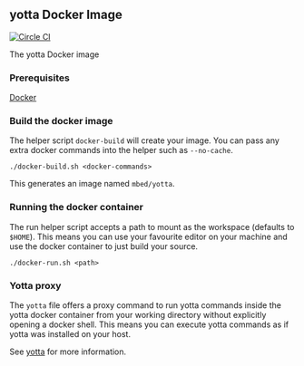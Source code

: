 ## yotta Docker Image

[![Circle CI](https://circleci.com/gh/ARMmbed/yotta-docker.svg?style=shield)](https://circleci.com/gh/ARMmbed/yotta-docker)

The yotta Docker image

### Prerequisites

[Docker](https://www.docker.com/)

### Build the docker image

The helper script ```docker-build``` will create your image. You can pass any extra docker commands into the helper such as ```--no-cache```.

```
./docker-build.sh <docker-commands>
```

This generates an image named ```mbed/yotta```.

### Running the docker container

The run helper script accepts a path to mount as the workspace (defaults to `$HOME`). This means you can use your favourite editor on your machine and use the docker container to just build your source.

```
./docker-run.sh <path>
```

### Yotta proxy

The ```yotta``` file offers a proxy command to run yotta commands inside the yotta docker container from your working directory without explicitly opening a docker shell. This means you can execute yotta commands as if yotta was installed on your host.

See [yotta](yotta.md) for more information.

